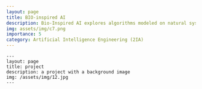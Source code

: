 ```yaml
---
layout: page
title: BIO-inspired AI
description: Bio-Inspired AI explores algorithms modeled on natural systems, focusing on evolutionary computation, neural networks, and swarm intelligence for innovative problem-solving.
img: assets/img/c7.png
importance: 5
category: Artificial Intelligence Engineering (2IA)
---
```


    ---
    layout: page
    title: project
    description: a project with a background image
    img: /assets/img/12.jpg
    ---
